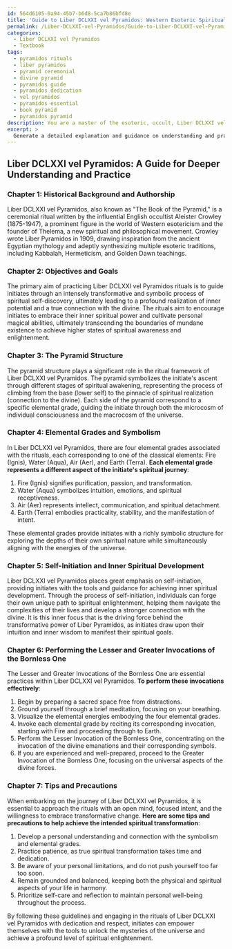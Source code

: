 ```yaml
---
id: 564d6105-0a94-45b7-b6d8-5ca7b86bfd8e
title: 'Guide to Liber DCLXXI vel Pyramidos: Western Esoteric Spiritual Practice'
permalink: /Liber-DCLXXI-vel-Pyramidos/Guide-to-Liber-DCLXXI-vel-Pyramidos-Western-Esoteric-Spiritual-Practice/
categories:
  - Liber DCLXXI vel Pyramidos
  - Textbook
tags:
  - pyramidos rituals
  - liber pyramidos
  - pyramid ceremonial
  - divine pyramid
  - pyramidos guide
  - pyramidos dedication
  - vel pyramidos
  - pyramidos essential
  - book pyramid
  - pyramidos pyramid
description: You are a master of the esoteric, occult, Liber DCLXXI vel Pyramidos and education, you have written many textbooks on the subject in ways that provide students with rich and deep understanding of the subject. You are being asked to write textbook-like sections on a topic and you do it with full context, explainability, and reliability in accuracy to the true facts of the topic at hand, in a textbook style that a student would easily be able to learn from, in a rich, engaging, and contextual way. Always include relevant context (such as formulas and history), related concepts, and in a way that someone can gain deep insights from.
excerpt: >
  Generate a detailed explanation and guidance on understanding and practicing the rituals and symbolism within Liber DCLXXI vel Pyramidos, aimed at students seeking a deeper knowledge of the occult. **This section should include**:\n \n- Brief historical background and authorship of Liber DCLXXI vel Pyramidos\n- Main objectives and goals of practicing its rituals\n- The significance of the pyramid structure within the ritual framework\n- Explanation of the four elemental grades associated with the rituals and their corresponding symbolism\n- The role of self-initiation and inner spiritual development in Liber DCLXXI vel Pyramidos\n- Step-by-step guidance in performing the Lesser and Greater Invocations of the Bornless One\n- Tips and precautions to help initiates achieve the intended spiritual transformation while performing the rituals\n\nEnsure that this text is informative, practical, and concise while maintaining a respectful tone towards the subject matter.
---
```


## Liber DCLXXI vel Pyramidos: A Guide for Deeper Understanding and Practice

### Chapter 1: Historical Background and Authorship

Liber DCLXXI vel Pyramidos, also known as "The Book of the Pyramid," is a ceremonial ritual written by the influential English occultist Aleister Crowley (1875-1947), a prominent figure in the world of Western esotericism and the founder of Thelema, a new spiritual and philosophical movement. Crowley wrote Liber Pyramidos in 1909, drawing inspiration from the ancient Egyptian mythology and adeptly synthesizing multiple esoteric traditions, including Kabbalah, Hermeticism, and Golden Dawn teachings.

### Chapter 2: Objectives and Goals

The primary aim of practicing Liber DCLXXI vel Pyramidos rituals is to guide initiates through an intensely transformative and symbolic process of spiritual self-discovery, ultimately leading to a profound realization of inner potential and a true connection with the divine. The rituals aim to encourage initiates to embrace their inner spiritual power and cultivate personal magical abilities, ultimately transcending the boundaries of mundane existence to achieve higher states of spiritual awareness and enlightenment.

### Chapter 3: The Pyramid Structure

The pyramid structure plays a significant role in the ritual framework of Liber DCLXXI vel Pyramidos. The pyramid symbolizes the initiate's ascent through different stages of spiritual awakening, representing the process of climbing from the base (lower self) to the pinnacle of spiritual realization (connection to the divine). Each side of the pyramid correspond to a specific elemental grade, guiding the initiate through both the microcosm of individual consciousness and the macrocosm of the universe.

### Chapter 4: Elemental Grades and Symbolism

In Liber DCLXXI vel Pyramidos, there are four elemental grades associated with the rituals, each corresponding to one of the classical elements: Fire (Ignis), Water (Aqua), Air (Aer), and Earth (Terra). **Each elemental grade represents a different aspect of the initiate's spiritual journey**:

1. Fire (Ignis) signifies purification, passion, and transformation.
2. Water (Aqua) symbolizes intuition, emotions, and spiritual receptiveness.
3. Air (Aer) represents intellect, communication, and spiritual detachment.
4. Earth (Terra) embodies practicality, stability, and the manifestation of intent.

These elemental grades provide initiates with a richly symbolic structure for exploring the depths of their own spiritual nature while simultaneously aligning with the energies of the universe.

### Chapter 5: Self-Initiation and Inner Spiritual Development

Liber DCLXXI vel Pyramidos places great emphasis on self-initiation, providing initiates with the tools and guidance for achieving inner spiritual development. Through the process of self-initiation, individuals can forge their own unique path to spiritual enlightenment, helping them navigate the complexities of their lives and develop a stronger connection with the divine. It is this inner focus that is the driving force behind the transformative power of Liber Pyramidos, as initiates draw upon their intuition and inner wisdom to manifest their spiritual goals.

### Chapter 6: Performing the Lesser and Greater Invocations of the Bornless One

The Lesser and Greater Invocations of the Bornless One are essential practices within Liber DCLXXI vel Pyramidos. **To perform these invocations effectively**:

1. Begin by preparing a sacred space free from distractions.
2. Ground yourself through a brief meditation, focusing on your breathing.
3. Visualize the elemental energies embodying the four elemental grades.
4. Invoke each elemental grade by reciting its corresponding invocation, starting with Fire and proceeding through to Earth.
5. Perform the Lesser Invocation of the Bornless One, concentrating on the invocation of the divine emanations and their corresponding symbols.
6. If you are experienced and well-prepared, proceed to the Greater Invocation of the Bornless One, focusing on the universal aspects of the divine forces.

### Chapter 7: Tips and Precautions

When embarking on the journey of Liber DCLXXI vel Pyramidos, it is essential to approach the rituals with an open mind, focused intent, and the willingness to embrace transformative change. **Here are some tips and precautions to help achieve the intended spiritual transformation**:

1. Develop a personal understanding and connection with the symbolism and elemental grades.
2. Practice patience, as true spiritual transformation takes time and dedication.
3. Be aware of your personal limitations, and do not push yourself too far too soon.
4. Remain grounded and balanced, keeping both the physical and spiritual aspects of your life in harmony.
5. Prioritize self-care and reflection to maintain personal well-being throughout the process.

By following these guidelines and engaging in the rituals of Liber DCLXXI vel Pyramidos with dedication and respect, initiates can empower themselves with the tools to unlock the mysteries of the universe and achieve a profound level of spiritual enlightenment.
